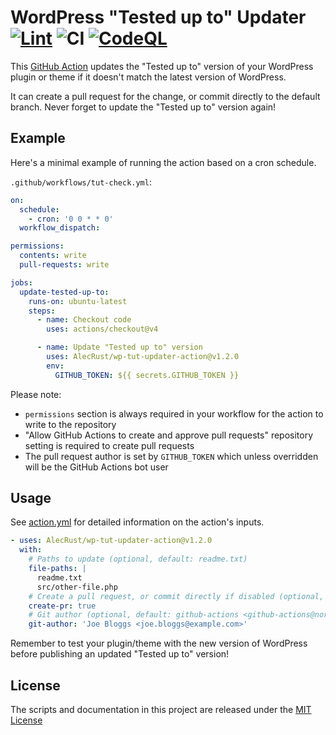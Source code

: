 <!-- markdownlint-disable -->

# WordPress "Tested up to" Updater [![Lint](https://github.com/AlecRust/wp-tut-updater-action/actions/workflows/linter.yml/badge.svg)](https://github.com/super-linter/super-linter) ![CI](https://github.com/AlecRust/wp-tut-updater-action/actions/workflows/ci.yml/badge.svg) [![CodeQL](https://github.com/AlecRust/wp-tut-updater-action/actions/workflows/codeql-analysis.yml/badge.svg)](https://github.com/AlecRust/wp-tut-updater-action/actions/workflows/codeql-analysis.yml)

<!-- markdownlint-enable -->

This [GitHub Action](https://github.com/features/actions) updates the "Tested up
to" version of your WordPress plugin or theme if it doesn't match the latest
version of WordPress.

It can create a pull request for the change, or commit directly to the default
branch. Never forget to update the "Tested up to" version again!

## Example

Here's a minimal example of running the action based on a cron schedule.

`.github/workflows/tut-check.yml`:

```yaml
on:
  schedule:
    - cron: '0 0 * * 0'
  workflow_dispatch:

permissions:
  contents: write
  pull-requests: write

jobs:
  update-tested-up-to:
    runs-on: ubuntu-latest
    steps:
      - name: Checkout code
        uses: actions/checkout@v4

      - name: Update "Tested up to" version
        uses: AlecRust/wp-tut-updater-action@v1.2.0
        env:
          GITHUB_TOKEN: ${{ secrets.GITHUB_TOKEN }}
```

Please note:

- `permissions` section is always required in your workflow for the action to
  write to the repository
- "Allow GitHub Actions to create and approve pull requests" repository setting
  is required to create pull requests
- The pull request author is set by `GITHUB_TOKEN` which unless overridden will
  be the GitHub Actions bot user

## Usage

See [action.yml](action.yml) for detailed information on the action's inputs.

```yaml
- uses: AlecRust/wp-tut-updater-action@v1.2.0
  with:
    # Paths to update (optional, default: readme.txt)
    file-paths: |
      readme.txt
      src/other-file.php
    # Create a pull request, or commit directly if disabled (optional, default: true)
    create-pr: true
    # Git author (optional, default: github-actions <github-actions@noreply.github.com>)
    git-author: 'Joe Bloggs <joe.bloggs@example.com>'
```

Remember to test your plugin/theme with the new version of WordPress before
publishing an updated "Tested up to" version!

## License

The scripts and documentation in this project are released under the
[MIT License](LICENSE)
